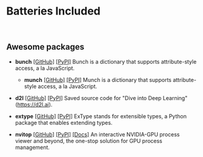 # Batteries Included

<br>

## Awesome packages

- **bunch** [[GitHub]](https://github.com/dsc/bunch) [[PyPI]](https://pypi.org/project/bunch/) Bunch is a dictionary that supports attribute-style access, a la JavaScript.
  - **munch** [[GitHub]](https://github.com/Infinidat/munch) [[PyPI]](https://pypi.org/project/munch/) Munch is a dictionary that supports attribute-style access, a la JavaScript.

- **d2l** [[GitHub]](https://github.com/d2l-ai/d2l-en/tree/master/d2l) [[PyPI]](https://pypi.org/project/d2l/) Saved source code for "Dive into Deep Learning" (https://d2l.ai).

- **extype** [[GitHub]](https://github.com/xpodev/extype) [[PyPI]](https://pypi.org/project/extype/) ExType stands for extensible types, a Python package that enables extending types.

- **nvitop** [[GitHub]](https://github.com/XuehaiPan/nvitop) [[PyPI]](https://pypi.org/project/nvitop/) [[Docs]](https://nvitop.readthedocs.io) An interactive NVIDIA-GPU process viewer and beyond, the one-stop solution for GPU process management.
